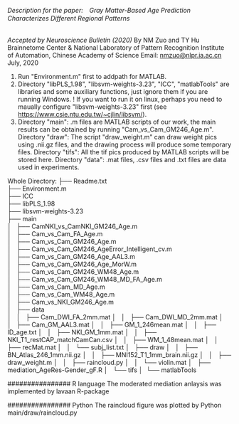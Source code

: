 ###### Description for the paper:　Gray Matter-Based Age Prediction Characterizes Different Regional Patterns
*Accepted by Neuroscience Bulletin (2020)*
By NM Zuo and TY Hu
Brainnetome Center & National Laboratory of Pattern Recognition
Institute of Automation, Chinese Academy of Science
Email: nmzuo@nlpr.ia.ac.cn
July, 2020


1. Run "Environment.m" first to addpath for MATLAB.
1. Directory "libPLS_1.98", "libsvm-weights-3.23", "ICC", "matlabTools" are libraries and some auxiliary functions, just ignore them if you are running Windows.
! If you want to run it on linux, perhaps you need to maually configure "libsvm-weights-3.23" first (see https://www.csie.ntu.edu.tw/~cjlin/libsvm/).
3. Directory "main": .m files are MATLAB scripts of our work, the main results can be obtained by running "Cam_vs_Cam_GM246_Age.m".
Directory "draw": The script "draw_weight.m" can draw weight pics using .nii.gz files, and the drawing process will produce some temporary files.
Directory "tifs": All the tif pics produced by MATLAB scripts will be stored here.
Directory "data": .mat files, .csv files and .txt files are data used in experiments.

Whole Directory:
├── Readme.txt </br>
├── Environment.m </br>
├── ICC </br>
├── libPLS_1.98 </br>
├── libsvm-weights-3.23 </br>
├── main </br>
│   ├── CamNKI_vs_CamNKI_GM246_Age.m  </br>
│   ├── Cam_vs_Cam_FA_Age.m  </br>
│   ├── Cam_vs_Cam_GM246_Age.m  </br>
│   ├── Cam_vs_Cam_GM246_AgeError_Intelligent_cv.m  </br>
│   ├── Cam_vs_Cam_GM246_Age_AAL3.m  </br>
│   ├── Cam_vs_Cam_GM246_Age_MorW.m  </br>
│   ├── Cam_vs_Cam_GM246_WM48_Age.m  </br>
│   ├── Cam_vs_Cam_GM246_WM48_MD_FA_Age.m  </br>
│   ├── Cam_vs_Cam_MD_Age.m  </br>
│   ├── Cam_vs_Cam_WM48_Age.m  </br>
│   ├── Cam_vs_NKI_GM246_Age.m  </br>
│   ├── data  </br>
│   │   ├── Cam_DWI_FA_2mm.mat
│   │   ├── Cam_DWI_MD_2mm.mat
│   │   ├── Cam_GM_AAL3.mat
│   │   ├── GM_1_246mean.mat
│   │   ├── ID_age.txt
│   │   ├── NKI_GM_1mm.mat
│   │   ├── NKI_T1_restCAP_matchCamCan.csv
│   │   ├── WM_1_48mean.mat
│   │   ├── recMat.mat
│   │   └── subj_list.txt
│   ├── draw
│   │   ├── BN_Atlas_246_1mm.nii.gz
│   │   ├── MNI152_T1_1mm_brain.nii.gz
│   │   ├── draw_weight.m
│   │   ├── raincloud.py
│   │   └── violin.mat
│   ├── mediation_AgeRes-Gender_gF.R
│   └── tifs
│ 
└── matlabTools

################ R language
The moderated mediation anlaysis was implemented by lavaan R-package

################ Python
The raincloud figure was plotted by Python main/draw/raincloud.py
